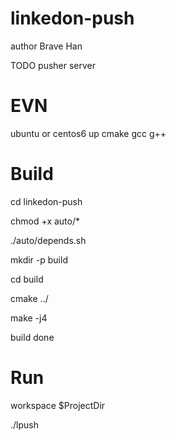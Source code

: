 # linkedon-push

 author Brave Han

 TODO pusher server
 
# EVN

 ubuntu or centos6 up
 cmake gcc g++


# Build

cd linkedon-push

chmod +x auto/*

./auto/depends.sh

mkdir -p build

cd build

cmake ../

make -j4

build done

# Run

workspace $ProjectDir

./lpush

